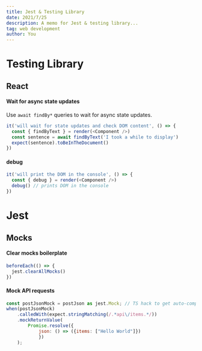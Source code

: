 ```yaml
---
title: Jest & Testing Library
date: 2021/7/25
description: A memo for Jest & testing library...
tag: web development
author: You
---
```


# Testing Library

## React

#### Wait for async state updates

Use `await findBy*` queries to wait for async state updates.

```js
it('will wait for state updates and check DOM content', () => {
  const { findByText } = render(<Component />)
  const sentence = await findByText('I took a while to display')
  expect(sentence).toBeInTheDocument()
})
```

#### debug

```js
it('will print the DOM in the console', () => {
  const { debug } = render(<Component />)
  debug() // prints DOM in the console
})
```

# Jest

## Mocks

#### Clear mocks boilerplate

```js
beforeEach(() => {
  jest.clearAllMocks()
})
```

#### Mock API requests

```js
const postJsonMock = postJson as jest.Mock; // TS hack to get auto-completion
when(postJsonMock)
    .calledWith(expect.stringMatching(/.*api\/items.*/))
    .mockReturnValue(
        Promise.resolve({
            json: () => ({items: ["Hello World"]})
            })
    );
```
